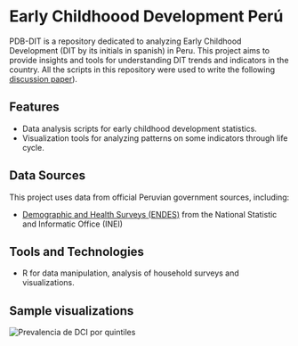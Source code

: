 # Early Childhoood Development Perú
PDB-DIT is a repository dedicated to analyzing Early Childhood Development (DIT by its initials in spanish) in Peru. This project aims to provide insights and tools for understanding DIT trends and indicators in the country. All the scripts in this repository were used to write the following [discussion paper](https://propuestasdelbicentenario.pe/wp-content/uploads/2024/08/Informe-de-desarrollo-infantil-temprano.pdf)).

## Features
- Data analysis scripts for early childhood development statistics.
- Visualization tools for analyzing patterns on some indicators through life cycle.
  
## Data Sources
This project uses data from official Peruvian government sources, including:
- [Demographic and Health Surveys (ENDES)](https://proyectos.inei.gob.pe/microdatos/) from the National Statistic and Informatic Office (INEI)

## Tools and Technologies
- R for data manipulation, analysis of household surveys and visualizations.

## Sample visualizations
![Prevalencia de DCI por quintiles](https://github.com/cesarnunezh/PDB-DIT/blob/main/Output/Prevalencia%20de%20DCI%20por%20quintiles.png)
